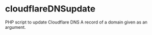 # cloudflareDNSupdate
PHP script to update Cloudflare DNS A record of a domain given as an argument.
